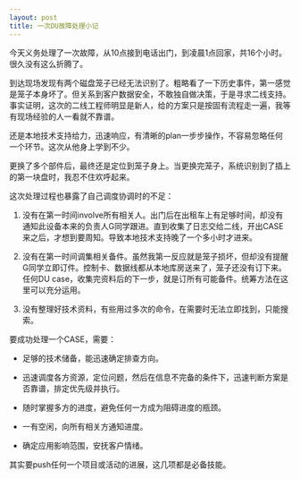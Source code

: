 ```yaml
---
layout: post
title: 一次DU故障处理小记
---
```

今天义务处理了一次故障，从10点接到电话出门，到凌晨1点回家，共16个小时。很久没有这么折腾了。

到达现场发现有两个磁盘笼子已经无法识别了。粗略看了一下历史事件，第一感觉是笼子本身坏了。但关系到客户数据安全，不敢独自做决策，于是寻求二线支持。事实证明，这次的二线工程师明显是新人，给的方案只是按固有流程走一遍，我等有现场经验的人一看就不靠谱。

还是本地技术支持给力，迅速响应，有清晰的plan一步步操作，不容易忽略任何一个环节。这次从他身上学到不少。

更换了多个部件后，最终还是定位到笼子身上。当更换完笼子，系统识别到了插上的第一块盘时，我忍不住欢呼起来。

这次处理过程也暴露了自己调度协调时的不足：

1. 没有在第一时间involve所有相关人。出门后在出租车上有足够时间，却没有通知此设备本来的负责人G同学跟进。直到收集了日志交给二线，开出CASE来之后，才想到要周知。导致本地技术支持晚了一个多小时才进来。

2. 没有在第一时间调集相关备件。虽然我第一反应就是笼子损坏，但却没有提醒G同学立即订件。控制卡、数据线都从本地库房送来了，笼子还没有订下来。任何DU case，收集完资料后的下一步，就是订所有可能备件。统筹方法在这里可以充分运用。

3. 没有整理好技术资料，有些用过多次的命令，在需要时无法立即找到，只能搜索。

要成功处理一个CASE，需要：

+ 足够的技术储备，能迅速确定排查方向。

+ 迅速调度各方资源，定位问题，然后在信息不完备的条件下，迅速判断方案是否靠谱，排定优先级并执行。

+ 随时掌握多方的进度，避免任何一方成为阻碍进度的瓶颈。

+ 一有空闲，向所有相关方通知进度。

+ 确定应用影响范围，安抚客户情绪。

其实要push任何一个项目或活动的进展，这几项都是必备技能。

